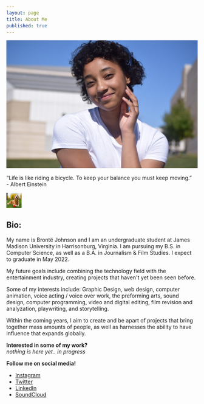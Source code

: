 ```yaml
---
layout: page
title: About Me
published: true
---
```

<head> 
  <img src="/AboutMe.jpg" alt="An image of YM." />

</head>

<p class="message">
  “Life is like riding a bicycle. To keep your balance you must keep moving.”
  <br>
 															- Albert Einstein 
  
</p>

<img src="dog.jpg" width="40" height="40" border="0"> 

## Bio: 

My name is Brontë Johnson and I am an undergraduate student at James Madison University in Harrisonburg, Virginia. I am pursuing my B.S. in Computer Science, as well as a B.A. in Journalism & Film Studies. I expect to graduate in May 2022.

My future goals include combining the technology field with the entertainment industry, creating projects that haven't yet been seen before. 

Some of my interests include: Graphic Design, web design, computer animation, voice acting / voice over work, the preforming arts, sound design, computer programming, video and digital editing, film revision and analyzation, playwriting, and storytelling.

Within the coming years, I aim to create and be apart of projects that bring together mass amounts of people, as well as harnesses the ability to have influence that expands globally.

**Interested in some of my work?**
<br>
_nothing is here yet.. in progress_
<br>

**Follow me on social media!**
* [Instagram](https://www.instagram.com/brontejohnson/)
* [Twitter](https://twitter.com/brontejohnson1) 
* [LinkedIn](https://www.linkedin.com/in/brontejohnson)
* [SoundCloud](https://soundcloud.com/brontej)
